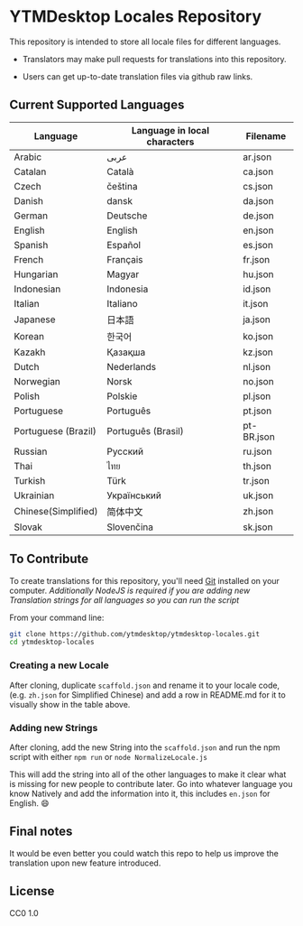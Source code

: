 # YTMDesktop Locales Repository

This repository is intended to store all locale files for different languages.

- Translators may make pull requests for translations into this repository.

- Users can get up-to-date translation files via github raw links.

## Current Supported Languages

| Language              | Language in local characters | Filename |
| ----------------------| -----------------------------| -------- |
| Arabic                | عربى                         | ar.json |
| Catalan               | Català                       | ca.json |
| Czech                 | čeština                      | cs.json |
| Danish                | dansk                        | da.json |
| German                | Deutsche                     | de.json |
| English               | English                      | en.json |
| Spanish               | Español                      | es.json |
| French                | Français                     | fr.json |
| Hungarian             | Magyar                       | hu.json |
| Indonesian            | Indonesia                    | id.json |
| Italian               | Italiano                     | it.json |
| Japanese              | 日本語                       | ja.json |
| Korean                | 한국어                       | ko.json |
| Kazakh                | Қазақша                      | kz.json |
| Dutch                 | Nederlands                   | nl.json |
| Norwegian             | Norsk                        | no.json |
| Polish                | Polskie                      | pl.json |
| Portuguese            | Português                    | pt.json |
| Portuguese (Brazil)   | Português (Brasil)           | pt-BR.json |
| Russian               | Pусский                      | ru.json |
| Thai                  | ไทย                          | th.json |
| Turkish               | Türk                         | tr.json |
| Ukrainian             | Український                  | uk.json |
| Chinese(Simplified)   | 简体中文                     | zh.json |
| Slovak                | Slovenčina                   | sk.json |

## To Contribute

To create translations for this repository, you'll need [Git](https://git-scm.com/downloads) installed on your computer. *Additionally NodeJS is required if you are adding new Translation strings for all languages so you can run the script*

From your command line:

```sh
git clone https://github.com/ytmdesktop/ytmdesktop-locales.git
cd ytmdesktop-locales
```

### Creating a new Locale
After cloning, duplicate `scaffold.json` and rename it to your locale code, (e.g. `zh.json` for Simplified Chinese) and add a row in README.md for it to visually show in the table above.

### Adding new Strings
After cloning, add the new String into the `scaffold.json` and run the npm script with either `npm run` or `node NormalizeLocale.js`

This will add the string into all of the other languages to make it clear what is missing for new people to contribute later. Go into whatever language you know Natively and add the information into it, this includes `en.json` for English. 😄

## Final notes
It would be even better you could watch this repo to help us improve the translation upon new feature introduced.

## License
CC0 1.0
